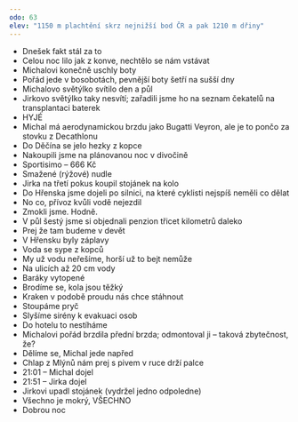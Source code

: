 ```yaml
---
odo: 63
elev: "1150 m plachtění skrz nejnižší bod ČR a pak 1210 m dřiny"
---
```


- Dnešek fakt stál za to
- Celou noc lilo jak z konve, nechtělo se nám vstávat
- Michalovi konečně uschly boty
- Pořád jede v bosobotách, pevnější boty šetří na sušší dny
- Michalovo světýlko svítilo den a půl
- Jirkovo světýlko taky nesvítí; zařadili jsme ho na seznam čekatelů na transplantaci baterek
- HYJÉ
- Michal má aerodynamickou brzdu jako Bugatti Veyron, ale je to pončo za stovku z Decathlonu
- Do Děčína se jelo hezky z kopce
- Nakoupili jsme na plánovanou noc v divočině
- Sportisimo – 666 Kč
- Smažené (rýžové) nudle
- Jirka na třetí pokus koupil stojánek na kolo
- Do Hřenska jsme dojeli po silnici, na které cyklisti nejspíš neměli co dělat
- No co, přívoz kvůli vodě nejezdil
- Zmokli jsme. Hodně.
- V půl šestý jsme si objednali penzion třicet kilometrů daleko
- Prej že tam budeme v devět
- V Hřensku byly záplavy
- Voda se sype z kopců
- My už vodu neřešíme, horší už to bejt nemůže
- Na ulicích až 20 cm vody
- Baráky vytopené
- Brodíme se, kola jsou těžký
- Kraken v podobě proudu nás chce stáhnout
- Stoupáme pryč
- Slyšíme sirény k evakuaci osob
- Do hotelu to nestíháme
- Michalovi pořád brzdila přední brzda; odmontoval ji – taková zbytečnost, že?
- Dělíme se, Michal jede napřed
- Chlap z Mlýnů nám prej s pivem v ruce drží palce
- 21:01 – Michal dojel
- 21:51 – Jirka dojel
- Jirkovi upadl stojánek (vydržel jedno odpoledne)
- Všechno je mokrý, VŠECHNO
- Dobrou noc